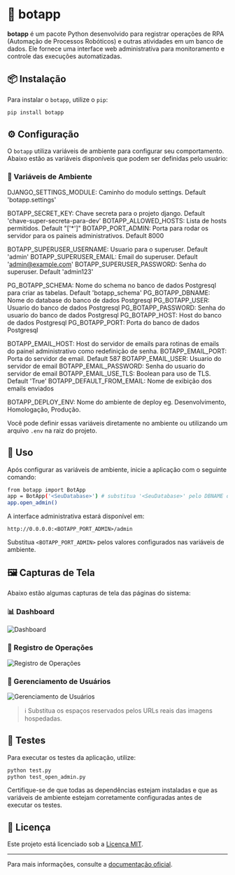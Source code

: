 # 🧠 botapp

**botapp** é um pacote Python desenvolvido para registrar operações de RPA (Automação de Processos Robóticos) e outras atividades em um banco de dados. Ele fornece uma interface web administrativa para monitoramento e controle das execuções automatizadas.

## 📦 Instalação

Para instalar o `botapp`, utilize o `pip`:

```bash
pip install botapp
```

## ⚙️ Configuração

O `botapp` utiliza variáveis de ambiente para configurar seu comportamento. Abaixo estão as variáveis disponíveis que podem ser definidas pelo usuário:

### 🔐 Variáveis de Ambiente
DJANGO_SETTINGS_MODULE: Caminho do modulo settings. Default 'botapp.settings'

BOTAPP_SECRET_KEY: Chave secreta para o projeto django. Default 'chave-super-secreta-para-dev'
BOTAPP_ALLOWED_HOSTS: Lista de hosts permitidos. Default "['*']"
BOTAPP_PORT_ADMIN: Porta para rodar os servidor para os paineis administrativos. Default 8000

BOTAPP_SUPERUSER_USERNAME: Usuario para o superuser. Default 'admin'
BOTAPP_SUPERUSER_EMAIL: Email do superuser. Default 'admin@example.com'
BOTAPP_SUPERUSER_PASSWORD: Senha do superuser. Default 'admin123'

PG_BOTAPP_SCHEMA: Nome do schema no banco de dados Postgresql para criar as tabelas. Default 'botapp_schema'
PG_BOTAPP_DBNAME: Nome do database do banco de dados Postgresql
PG_BOTAPP_USER: Usuario do banco de dados Postgresql
PG_BOTAPP_PASSWORD: Senha do usuario do banco de dados Postgresql
PG_BOTAPP_HOST: Host do banco de dados Postgresql
PG_BOTAPP_PORT: Porta do banco de dados Postgresql

BOTAPP_EMAIL_HOST: Host do servidor de emails para rotinas de emails do painel administrativo como redefinição de senha.
BOTAPP_EMAIL_PORT: Porta do servidor de email. Default 587
BOTAPP_EMAIL_USER: Usuario do servidor de email
BOTAPP_EMAIL_PASSWORD: Senha do usuario do servidor de email
BOTAPP_EMAIL_USE_TLS: Boolean para uso de TLS. Default 'True'
BOTAPP_DEFAULT_FROM_EMAIL: Nome de exibição dos emails enviados

BOTAPP_DEPLOY_ENV: Nome do ambiente de deploy eg. Desenvolvimento, Homologação, Produção.

Você pode definir essas variáveis diretamente no ambiente ou utilizando um arquivo `.env` na raiz do projeto.

## 🚀 Uso

Após configurar as variáveis de ambiente, inicie a aplicação com o seguinte comando:

```bash
from botapp import BotApp
app = BotApp('<SeuDatabase>') # substitua '<SeuDatabase>' pelo DBNAME do banco de dados
app.open_admin()
```

A interface administrativa estará disponível em:

```
http://0.0.0.0:<BOTAPP_PORT_ADMIN>/admin
```

Substitua  `<BOTAPP_PORT_ADMIN>` pelos valores configurados nas variáveis de ambiente.

## 🖼️ Capturas de Tela

Abaixo estão algumas capturas de tela das páginas do sistema:

### 📊 Dashboard

![Dashboard](<!-- cole o link aqui -->)

### 📝 Registro de Operações

![Registro de Operações](<!-- cole o link aqui -->)

### 👤 Gerenciamento de Usuários

![Gerenciamento de Usuários](<!-- cole o link aqui -->)

> ℹ️ Substitua os espaços reservados pelos URLs reais das imagens hospedadas.

## 🧪 Testes

Para executar os testes da aplicação, utilize:

```bash
python test.py
python test_open_admin.py
```

Certifique-se de que todas as dependências estejam instaladas e que as variáveis de ambiente estejam corretamente configuradas antes de executar os testes.

## 📄 Licença

Este projeto está licenciado sob a [Licença MIT](LICENSE).

---

Para mais informações, consulte a [documentação oficial](https://github.com/botlorien/botapp).


